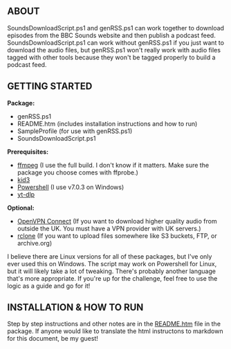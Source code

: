 ## ABOUT
SoundsDownloadScript.ps1 and genRSS.ps1 can work together to download episodes from the BBC Sounds website and then publish a podcast feed. SoundsDownloadScript.ps1 can work without genRSS.ps1 if you just want to download the audio files, but genRSS.ps1 won't really work with audio files tagged with other tools because they won't be tagged properly to build a podcast feed.

## GETTING STARTED
__Package:__
* genRSS.ps1
* README.htm (includes installation instructions and how to run)
* SampleProfile (for use with genRSS.ps1)
* SoundsDownloadScript.ps1
  
__Prerequisites:__
* [ffmpeg](https://www.gyan.dev/ffmpeg/builds/) (I use the full build. I don't know if it matters. Make sure the package you choose comes with ffprobe.)
* [kid3](https://kid3.kde.org/#download)
* [Powershell](https://github.com/PowerShell/PowerShell) (I use v7.0.3 on Windows)
* [yt-dlp](https://github.com/yt-dlp/yt-dlp/releases)
  
__Optional:__
* [OpenVPN Connect](https://openvpn.net/client/client-connect-vpn-for-windows/) (If you want to download higher quality audio from outside the UK. You must have a VPN provider with UK servers.)
* [rclone](https://rclone.org/downloads/) (If you want to upload files somewhere like S3 buckets, FTP, or archive.org)

I believe there are Linux versions for all of these packages, but I've only ever used this on Windows. The script may work on Powershell for Linux, but it will likely take a lot of tweaking. There's probably another language that's more appropriate. If you're up for the challenge, feel free to use the logic as a guide and go for it!

## INSTALLATION & HOW TO RUN
Step by step instructions and other notes are in the [README.htm](https://html-preview.github.io/?url=https://github.com/endkb/SoundsDownloadScript/blob/main/README.htm) file in the package. If anyone would like to translate the html instructons to markdown for this document, be my guest!
